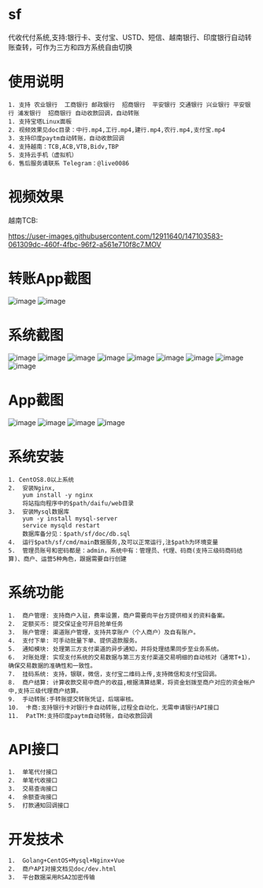 # sf
代收代付系统,支持:银行卡、支付宝、USTD、短信、越南银行、印度银行自动转账查转，可作为三方和四方系统自由切换
# 使用说明
	1. 支持 农业银行  工商银行 邮政银行  招商银行  平安银行 交通银行 兴业银行 平安银行 浦发银行  招商银行 自动收款回调，自动转账
	1. 支持宝塔Linux面板
	2. 视频效果见doc目录：中行.mp4,工行.mp4,建行.mp4,农行.mp4,支付宝.mp4
	3. 支持印度paytm自动转账，自动收款回调
	4. 支持越南：TCB,ACB,VTB,Bidv,TBP
	5. 支持云手机（虚拟机）
	6. 售后服务请联系 Telegram：@live0086
# 视频效果
越南TCB:

https://user-images.githubusercontent.com/12911640/147103583-061309dc-460f-4fbc-96f2-a561e710f8c7.MOV
# 转账App截图
![image](https://github.com/1752325542/daifu/blob/master/doc/1x.png)
![image](https://github.com/1752325542/daifu/blob/master/doc/2x.png)
	
# 系统截图
![image](https://github.com/1752325542/daifu/blob/master/doc/1.png)
![image](https://github.com/1752325542/daifu/blob/master/doc/9.png)
![image](https://github.com/1752325542/daifu/blob/master/doc/2.png)
![image](https://github.com/1752325542/daifu/blob/master/doc/3.png)
![image](https://github.com/1752325542/daifu/blob/master/doc/4.png)
![image](https://github.com/1752325542/daifu/blob/master/doc/5.png)
![image](https://github.com/1752325542/daifu/blob/master/doc/6.png)
![image](https://github.com/1752325542/daifu/blob/master/doc/7.png)
![image](https://github.com/1752325542/daifu/blob/master/doc/8.png)
# App截图
![image](https://github.com/1752325542/daifu/blob/master/doc/10000.jpg)
![image](https://github.com/1752325542/daifu/blob/master/doc/10001.jpg)
![image](https://github.com/1752325542/daifu/blob/master/doc/10002.jpg)
![image](https://github.com/1752325542/daifu/blob/master/doc/10003.jpg)


# 系统安装
	1. CentOS8.0以上系统
	2.	安装Nginx,
		yum install -y nginx  
		将站指向程序中的$path/daifu/web目录
	3.	安装Mysql数据库
		yum -y install mysql-server
		service mysqld restart
		数据库备分见：$path/sf/doc/db.sql
	4.	运行$path/sf/cmd/main数据服务,及可以正常运行,注$path为环境变量
	5.	管理员账号和密码都是：admin，系统中有：管理员、代理、码商(支持三级码商码结算)、商户、运营5种角色，跟据需要自行创建
	


# 系统功能
	1.	商户管理: 支持商户入驻，费率设置，商户需要向平台方提供相关的资料备案。
	2.	定额买币: 提交保证金可开启抢单任务
	3.	账户管理: 渠道账户管理，支持共享账户（个人商户）及自有账户。
	4.	支付下单: 可手动批量下单、提供退款服务。
	5.	通知模块: 处理第三方支付渠道的异步通知，并将处理结果同步至业务系统。
	6.	对账处理: 实现支付系统的交易数据与第三方支付渠道交易明细的自动核对（通常T+1），确保交易数据的准确性和一致性。
	7.	挂码系统: 支持，银联，微信，支付宝二维码上传,支持微信和支付宝回调。
	8.	商户结算: 计算收款交易中商户的收益,根据清算结果，将资金划拨至商户对应的资金帐户中,支持三级代理商户结算。
	9.  手动转账:手转账提交转账凭证，后端审核。
	10.  卡商:支持银行卡对银行卡自动转账,过程全自动化，无需申请银行API接口
	11.  PatTM:支持印度paytm自动转账，自动收款回调
  
  
# API接口
	1.	单笔代付接口
	2.	单笔代收接口
	3.	交易查询接口
	4.	余额查询接口
	5.	打款通知回调接口
  
# 开发技术
	1.	Golang+CentOS+Mysql+Nginx+Vue
	2. 	商户API对接文档见doc/dev.html
	3. 	平台数据采用RSA2加密传输
